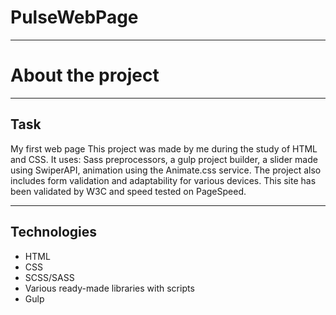 # PulseWebPage
***
# About the project
***
## Task
My first web page This project was made by me during the study of HTML and CSS. It uses: Sass preprocessors, a gulp project builder, a slider made using SwiperAPI, animation using the Animate.css service. The project also includes form validation and adaptability for various devices. This site has been validated by W3C and speed tested on PageSpeed.
***
## Technologies
- HTML
- CSS
- SCSS/SASS
- Various ready-made libraries with scripts
- Gulp
